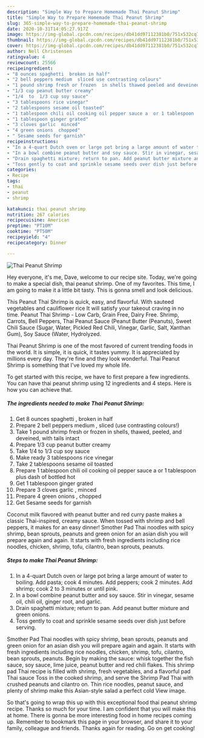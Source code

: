 ```yaml
---
description: "Simple Way to Prepare Homemade Thai Peanut Shrimp"
title: "Simple Way to Prepare Homemade Thai Peanut Shrimp"
slug: 365-simple-way-to-prepare-homemade-thai-peanut-shrimp
date: 2020-10-31T14:05:27.917Z
image: https://img-global.cpcdn.com/recipes/db41dd97112381b0/751x532cq70/thai-peanut-shrimp-recipe-main-photo.jpg
thumbnail: https://img-global.cpcdn.com/recipes/db41dd97112381b0/751x532cq70/thai-peanut-shrimp-recipe-main-photo.jpg
cover: https://img-global.cpcdn.com/recipes/db41dd97112381b0/751x532cq70/thai-peanut-shrimp-recipe-main-photo.jpg
author: Nell Christensen
ratingvalue: 4
reviewcount: 25566
recipeingredient:
- "8 ounces spaghetti  broken in half"
- "2 bell peppers medium  sliced use contrasting colours"
- "1 pound shrimp fresh or frozen  in shells thawed peeled and deveined with tails intact"
- "1/3 cup peanut butter creamy"
- "1/4  to  1/3 cup soy sauce"
- "3 tablespoons rice vinegar"
- "2 tablespoons sesame oil toasted"
- "1 tablespoon chili oil cooking oil pepper sauce a  or 1 tablespoon  plus dash of bottled hot"
- "1 tablespoon ginger grated"
- "3 cloves garlic  minced"
- "4 green onions  chopped"
- " Sesame seeds for garnish"
recipeinstructions:
- "In a 4-quart Dutch oven or large pot bring a large amount of water to boiling. Add pasta; cook 4 minutes. Add peppers; cook 2 minutes. Add shrimp; cook 2 to 3 minutes or until pink."
- "In a bowl combine peanut butter and soy sauce. Stir in vinegar, sesame oil, chili oil, ginger root, and garlic."
- "Drain spaghetti mixture; return to pan. Add peanut butter mixture and green onions."
- "Toss gently to coat and sprinkle sesame seeds over dish just before serving."
categories:
- Recipe
tags:
- thai
- peanut
- shrimp

katakunci: thai peanut shrimp 
nutrition: 267 calories
recipecuisine: American
preptime: "PT10M"
cooktime: "PT50M"
recipeyield: "4"
recipecategory: Dinner

---
```



![Thai Peanut Shrimp](https://img-global.cpcdn.com/recipes/db41dd97112381b0/751x532cq70/thai-peanut-shrimp-recipe-main-photo.jpg)

Hey everyone, it's me, Dave, welcome to our recipe site. Today, we're going to make a special dish, thai peanut shrimp. One of my favorites. This time, I am going to make it a little bit tasty. This is gonna smell and look delicious.

This Peanut Thai Shrimp is quick, easy, and flavorful. With sauteed vegetables and cauliflower rice It will satisfy your takeout craving in no time. Peanut Thai Shrimp - Low Carb, Grain Free, Dairy Free. Shrimp, Carrots, Bell Peppers, Thai Peanut Sauce (Peanut Butter (Peanuts), Sweet Chili Sauce (Sugar, Water, Pickled Red Chili, Vinegar, Garlic, Salt, Xanthan Gum), Soy Sauce (Water, Hydrolyzed.

Thai Peanut Shrimp is one of the most favored of current trending foods in the world. It is simple, it is quick, it tastes yummy. It is appreciated by millions every day. They're fine and they look wonderful. Thai Peanut Shrimp is something that I've loved my whole life.


To get started with this recipe, we have to first prepare a few ingredients. You can have thai peanut shrimp using 12 ingredients and 4 steps. Here is how you can achieve that.

<!--inarticleads1-->

##### The ingredients needed to make Thai Peanut Shrimp:

1. Get 8 ounces spaghetti , broken in half
1. Prepare 2 bell peppers medium , sliced (use contrasting colours!)
1. Take 1 pound shrimp fresh or frozen  in shells, thawed, peeled, and deveined, with tails intact
1. Prepare 1/3 cup peanut butter creamy
1. Take 1/4  to  1/3 cup soy sauce
1. Make ready 3 tablespoons rice vinegar
1. Take 2 tablespoons sesame oil toasted
1. Prepare 1 tablespoon chili oil cooking oil pepper sauce a  or 1 tablespoon  plus dash of bottled hot
1. Get 1 tablespoon ginger grated
1. Prepare 3 cloves garlic , minced
1. Prepare 4 green onions , chopped
1. Get  Sesame seeds for garnish


Coconut milk flavored with peanut butter and red curry paste makes a classic Thai-inspired, creamy sauce. When tossed with shrimp and bell peppers, it makes for an easy dinner! Smother Pad Thai noodles with spicy shrimp, bean sprouts, peanuts and green onion for an asian dish you will prepare again and again. It starts with fresh ingredients including rice noodles, chicken, shrimp, tofu, cilantro, bean sprouts, peanuts. 

<!--inarticleads2-->

##### Steps to make Thai Peanut Shrimp:

1. In a 4-quart Dutch oven or large pot bring a large amount of water to boiling. Add pasta; cook 4 minutes. Add peppers; cook 2 minutes. Add shrimp; cook 2 to 3 minutes or until pink.
1. In a bowl combine peanut butter and soy sauce. Stir in vinegar, sesame oil, chili oil, ginger root, and garlic.
1. Drain spaghetti mixture; return to pan. Add peanut butter mixture and green onions.
1. Toss gently to coat and sprinkle sesame seeds over dish just before serving.


Smother Pad Thai noodles with spicy shrimp, bean sprouts, peanuts and green onion for an asian dish you will prepare again and again. It starts with fresh ingredients including rice noodles, chicken, shrimp, tofu, cilantro, bean sprouts, peanuts. Begin by making the sauce: whisk together the fish sauce, soy sauce, lime juice, peanut butter and red chili flakes. This shrimp pad Thai recipe is filled with shrimp, fresh vegetables, and a flavorful pad Thai sauce Toss in the cooked shrimp, and serve the Shrimp Pad Thai with crushed peanuts and cilantro on. Thin rice noodles, peanut sauce, and plenty of shrimp make this Asian-style salad a perfect cold View image. 

So that's going to wrap this up with this exceptional food thai peanut shrimp recipe. Thanks so much for your time. I am confident that you will make this at home. There is gonna be more interesting food in home recipes coming up. Remember to bookmark this page in your browser, and share it to your family, colleague and friends. Thanks again for reading. Go on get cooking!
